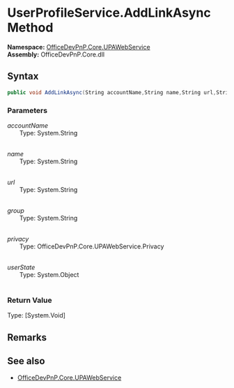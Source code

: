 # UserProfileService.AddLinkAsync Method  
  

**Namespace:** [OfficeDevPnP.Core.UPAWebService](OfficeDevPnP.Core.UPAWebService.md)  
**Assembly:** OfficeDevPnP.Core.dll  
## Syntax
```C#
public void AddLinkAsync(String accountName,String name,String url,String group,Privacy privacy,Object userState)
```
### Parameters
*accountName*  
&emsp;&emsp;Type: System.String  
&emsp;&emsp;  
  
*name*  
&emsp;&emsp;Type: System.String  
&emsp;&emsp;  
  
*url*  
&emsp;&emsp;Type: System.String  
&emsp;&emsp;  
  
*group*  
&emsp;&emsp;Type: System.String  
&emsp;&emsp;  
  
*privacy*  
&emsp;&emsp;Type: OfficeDevPnP.Core.UPAWebService.Privacy  
&emsp;&emsp;  
  
*userState*  
&emsp;&emsp;Type: System.Object  
&emsp;&emsp;  
  
### Return Value
Type: [System.Void]  

## Remarks 

## See also
- [OfficeDevPnP.Core.UPAWebService](OfficeDevPnP.Core.UPAWebService.md)
